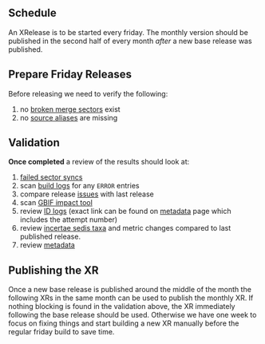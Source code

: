 ## Schedule
An XRelease is to be started every friday.
The monthly version should be published in the second half of every month *after* a new base release was published.

## Prepare Friday Releases
Before releasing we need to verify the following:

 1. no [broken merge sectors](https://www.checklistbank.org/catalogue/3/sector?broken=true&mode=merge) exist
 2. no [source aliases](https://www.checklistbank.org/catalogue/3/sources) are missing


## Validation 
**Once completed** a review of the results should look at:

 1. [failed sector syncs](https://www.checklistbank.org/catalogue/3/sector/sync?limit=25&offset=0&state=failed)
 2. scan [build logs](https://www.checklistbank.org/dataset/3LXRC/about) for any `ERROR` entries
 3. compare release [issues](https://www.checklistbank.org/dataset/3LXRC/issues) with last release
 4. scan [GBIF impact tool](https://www.checklistbank.org/tools/gbif-impact)
 5. review [ID logs](https://download.checklistbank.org/releases/3/) (exact link can be found on [metadata](https://www.checklistbank.org/dataset/3LXRC/about) page which includes the attempt number)
 6. review [incertae sedis taxa](https://www.checklistbank.org/dataset/3LXRC/taxon/S) and metric changes compared to last published release.
 7. review [metadata](https://www.checklistbank.org/dataset/3LXRC/about)
 
## Publishing the XR
Once a new base release is published around the middle of the month the following XRs in the same month can be used to publish the monthly XR.
If nothing blocking is found in the validation above, the XR immediately following the base release should be used. Otherwise we have one week to focus on fixing things and start building a new XR manually before the regular friday build to save time.
